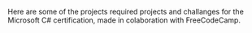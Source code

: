 Here are some of the projects required projects and challanges for the Microsoft C# certification, made in colaboration
with FreeCodeCamp.
